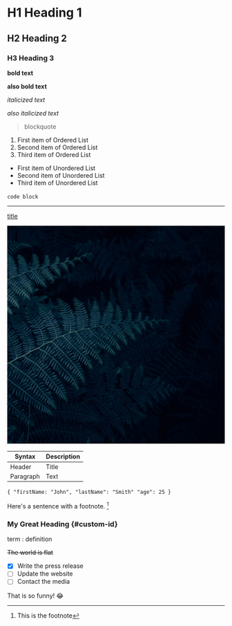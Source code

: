 # H1 Heading 1
## H2 Heading 2
### H3 Heading 3

**bold text**

__also bold text__

*italicized text*

_also italicized text_

>blockquote

1. First item of Ordered List
2. Second item of Ordered List
3. Third item of Ordered List

- First item of Unordered List
- Second item of Unordered List
- Third item of Unordered List

`code block`

---

[title](https://www.example.com)

<!-- this works, local files just won't load in markdown preview for some reason:-->
![alt text](image.jpg)

<!-- This works but is commented out for now -->
<!-- ![alt text](https://upload.wikimedia.org/wikipedia/commons/8/83/Paraw_sailboats_in_Boracay_2.jpg) -->

| Syntax | Description |
| ----------- | ----------- |
| Header | Title |
| Paragraph | Text |

``
{
    "firstName: "John",
    "lastName": "Smith"
    "age": 25
}
``

Here's a sentence with a footnote. [^1]

[^1]: This is the footnote

### My Great Heading {#custom-id}

term
: definition

~~The world is flat~~

- [x] Write the press release
- [ ] Update the website
- [ ] Contact the media

That is so funny! :joy:

